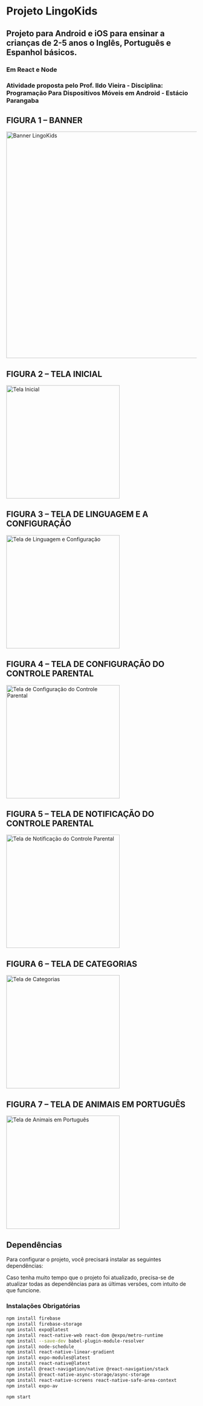 # Projeto LingoKids
## Projeto para Android e iOS para ensinar a crianças de 2-5 anos o Inglês, Português e Espanhol básicos.
### Em React e Node

### Atividade proposta pelo Prof. Ildo Vieira - Disciplina: Programação Para Dispositivos Móveis em Android - Estácio Parangaba

## FIGURA 1 – BANNER
<img src="https://github.com/LaisGLima/LingoKids/blob/main/imagensReadme/BannerLingoKids.jpg" alt="Banner LingoKids" width="600"/>

## FIGURA 2 – TELA INICIAL
<img src="https://github.com/LaisGLima/LingoKids/blob/main/imagensReadme/Inicial.jpg" alt="Tela Inicial" width="300"/>

## FIGURA 3 – TELA DE LINGUAGEM E A CONFIGURAÇÃO
<img src="https://github.com/LaisGLima/LingoKids/blob/main/imagensReadme/linguagem.jpg" alt="Tela de Linguagem e Configuração" width="300"/>

## FIGURA 4 – TELA DE CONFIGURAÇÃO DO CONTROLE PARENTAL
<img src="https://github.com/LaisGLima/LingoKids/blob/main/imagensReadme/notificacao.jpg" alt="Tela de Configuração do Controle Parental" width="300"/>

## FIGURA 5 – TELA DE NOTIFICAÇÃO DO CONTROLE PARENTAL
<img src="https://github.com/LaisGLima/LingoKids/blob/main/imagensReadme/controleparental.jpg" alt="Tela de Notificação do Controle Parental" width="300"/>

## FIGURA 6 – TELA DE CATEGORIAS
<img src="https://github.com/LaisGLima/LingoKids/blob/main/imagensReadme/Categorias.jpg" alt="Tela de Categorias" width="300"/>

## FIGURA 7 – TELA DE ANIMAIS EM PORTUGUÊS
<img src="https://github.com/LaisGLima/LingoKids/blob/main/imagensReadme/TelaAlimentoPT.jpg" alt="Tela de Animais em Português" width="300"/>

## Dependências

Para configurar o projeto, você precisará instalar as seguintes dependências:

Caso tenha muito tempo que o projeto foi atualizado, precisa-se de atualizar todas as dependências para as últimas versões, com intuito de que funcione.

### Instalações Obrigatórias 

```bash
npm install firebase
npm install firebase-storage
npm install expo@latest
npm install react-native-web react-dom @expo/metro-runtime
npm install --save-dev babel-plugin-module-resolver
npm install node-schedule
npm install react-native-linear-gradient
npm install expo-modules@latest
npm install react-native@latest
npm install @react-navigation/native @react-navigation/stack
npm install @react-native-async-storage/async-storage
npm install react-native-screens react-native-safe-area-context
npm install expo-av

npm start
